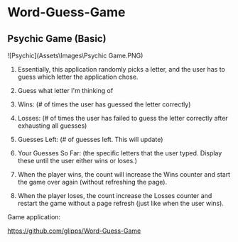 # Word-Guess-Game

## Psychic Game (Basic)

![Psychic](Assets\Images\Psychic Game.PNG)

1. Essentially, this application randomly picks a letter, and the user has to guess which letter the application chose. 

2. Guess what letter I'm thinking of

3. Wins: (# of times the user has guessed the letter correctly)

4. Losses: (# of times the user has failed to guess the letter correctly after exhausting all guesses)

5. Guesses Left: (# of guesses left. This will update)

6. Your Guesses So Far: (the specific letters that the user typed. Display these until the user either wins or loses.)

7. When the player wins, the count will increase the Wins counter and start the game over again (without refreshing the page).

8. When the player loses, the count increase the Losses counter and restart the game without a page refresh (just like when the user wins).

Game application: 

https://github.com/glipps/Word-Guess-Game 